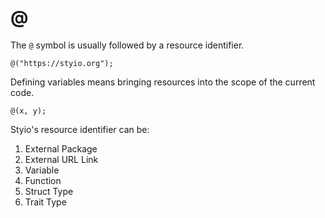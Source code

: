 # @

The `@` symbol is usually followed by a resource identifier.

```
@("https://styio.org");
```

Defining variables means bringing resources into the scope of the current code.

```
@(x, y);
```

Styio's resource identifier can be:

1. External Package
2. External URL Link
3. Variable
4. Function
5. Struct Type
6. Trait Type

